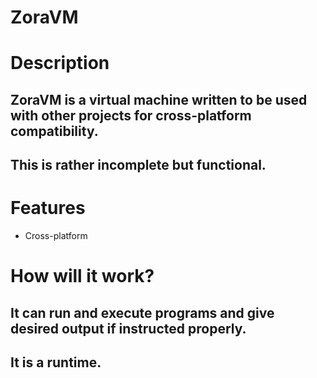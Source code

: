 # ZoraVM

# Description
## ZoraVM is a virtual machine written to be used with other projects for cross-platform compatibility.
## This is rather incomplete but functional.

# Features
- Cross-platform

# How will it work?
## It can run and execute programs and give desired output if instructed properly.
## It is a runtime.

